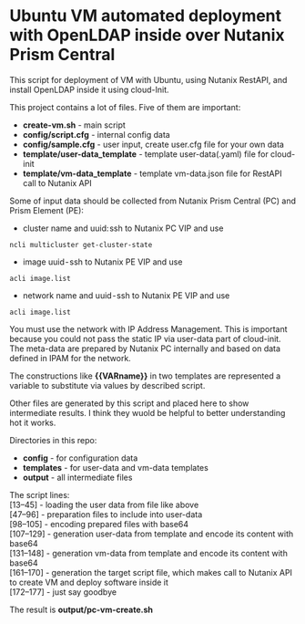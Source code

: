 # Ubuntu VM automated deployment with OpenLDAP inside over Nutanix Prism Central

This script for deployment of VM with Ubuntu, using Nutanix RestAPI, and install OpenLDAP inside it using cloud-Init.

This project contains a lot of files. Five of them are important:
- **create-vm.sh** - main script
- **config/script.cfg** - internal config data
- **config/sample.cfg** - user input, create user.cfg file for your own data
- **template/user-data_template** - template user-data(.yaml) file for cloud-init
- **template/vm-data_template** - template vm-data.json file for RestAPI call to Nutanix API

Some of input data should be collected from Nutanix Prism Central (PC) and Prism Element (PE):
- cluster name and uuid: ssh to Nutanix PC VIP and use 
```console
ncli multicluster get-cluster-state
```
- image uuid - ssh to Nutanix PE VIP and use 
```console
acli image.list
```
- network name and uuid - ssh to Nutanix PE VIP and use 
```console
acli image.list
```

You must use the network with IP Address Management. This is important because you could not pass the static IP via user-data part of cloud-init. The meta-data are prepared by Nutanix PC internally and based on data defined in IPAM for the network.

The constructions like **{{VARname}}** in two templates are represented a variable to substitute via values by described script.

Other files are generated by this script and placed here to show intermediate results. I think they wuold be helpful to better understanding hot it works.

Directories in this repo:
- **config** - for configuration data
- **templates** - for user-data and vm-data templates
- **output** - all intermediate files

The script lines:\
[13–45] - loading the user data from file like above\
[47–96] - preparation files to include into user-data\
[98–105] - encoding prepared files with base64\
[107–129] - generation user-data from template and encode its content with base64\
[131–148] - generation vm-data from template and encode its content with base64\
[161–170] - generation the target script file, which makes call to Nutanix API to create VM and deploy software inside it\
[172–177] - just say goodbye


The result is **output/pc-vm-create.sh**
